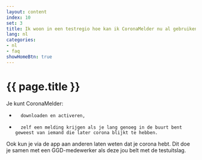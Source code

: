 ```yaml
---
layout: content
index: 10
set: 3
title: Ik woon in een testregio hoe kan ik CoronaMelder nu al gebruiken?
lang: nl
categories:
- nl
- faq
showHomeBtn: true
---
```


# {{ page.title }}

Je kunt CoronaMelder:

-    	downloaden en activeren,
-    	zelf een melding krijgen als je lang genoeg in de buurt bent geweest van iemand die later corona blijkt te hebben.

Ook kun je via de app aan anderen laten weten dat je corona hebt. Dit doe je samen met een GGD-medewerker als deze jou belt met de testuitslag.

